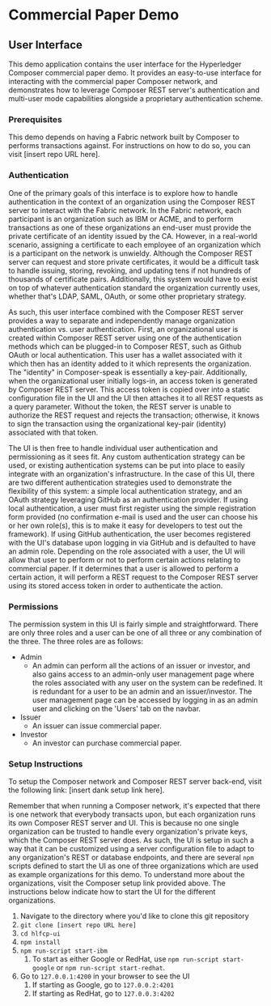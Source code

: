 # Commercial Paper Demo

## User Interface

This demo application contains the user interface for the Hyperledger Composer commercial paper demo. It provides an easy-to-use interface for interacting with the commercial paper Composer network, and demonstrates how to leverage Composer REST server's authentication and multi-user mode capabilities alongside a proprietary authentication scheme.

### Prerequisites

This demo depends on having a Fabric network built by Composer to performs transactions against. For instructions on how to do so, you can visit [insert repo URL here].

### Authentication

One of the primary goals of this interface is to explore how to handle authentication in the context of an organization using the Composer REST server to interact with the Fabric network. In the Fabric network, each participant is an organization such as IBM or ACME, and to perform transactions as one of these organizations an end-user must provide the private certificate of an identity issued by the CA. However, in a real-world scenario, assigning a certificate to each employee of an organization which is a participant on the network is unwieldy. Although the Composer REST server can request and store private certificates, it would be a difficult task to handle issuing, storing, revoking, and updating tens if not hundreds of thousands of certificate pairs. Additionally, this system would have to exist on top of whatever authentication standard the organization currently uses, whether that's LDAP, SAML, OAuth, or some other proprietary strategy.

As such, this user interface combined with the Composer REST server provides a way to separate and independently manage organization authentication vs. user authentication. First, an organizational user is created within Composer REST server using one of the authentication methods which can be plugged-in to Composer REST, such as Github OAuth or local authentication. This user has a wallet associated with it which then has an identity added to it which represents the organization. The "identity" in Composer-speak is essentially a key-pair. Additionally, when the organizational user initially logs-in, an access token is generated by Composer REST server. This access token is copied over into a static configuration file in the UI and the UI then attaches it to all REST requests as a query parameter. Without the token, the REST server is unable to authorize the REST request and rejects the transaction; otherwise, it knows to sign the transaction using the organizational key-pair (identity) associated with that token.

The UI is then free to handle individual user authentication and permissioning as it sees fit. Any custom authentication strategy can be used, or existing authentication systems can be put into place to easily integrate with an organization's infrastructure. In the case of this UI, there are two different authentication strategies used to demonstrate the flexibility of this system: a simple local authentication strategy, and an OAuth strategy leveraging GitHub as an authentication provider. If using local authentication, a user must first register using the simple registration form provided (no confirmation e-mail is used and the user can choose his or her own role(s), this is to make it easy for developers to test out the framework). If using GitHub authentication, the user becomes registered with the UI's database upon logging in via GitHub and is defaulted to have an admin role. Depending on the role associated with a user, the UI will allow that user to perform or not to perform certain actions relating to commercial paper. If it determines that a user is allowed to perform a certain action, it will perform a REST request to the Composer REST server using its stored access token in order to authenticate the action.

### Permissions

The permission system in this UI is fairly simple and straightforward. There are only three roles and a user can be one of all three or any combination of the three. The three roles are as follows:

* Admin
	* An admin can perform all the actions of an issuer or investor, and also gains access to an admin-only user management page where the roles associated with any user on the system can be redefined. It is redundant for a user to be an admin and an issuer/investor. The user management page can be accessed by logging in as an admin user and clicking on the 'Users' tab on the navbar.
* Issuer
	* An issuer can issue commercial paper.
* Investor
	* An investor can purchase commercial paper.

### Setup Instructions

To setup the Composer network and Composer REST server back-end, visit the following link: [insert dank setup link here].

Remember that when running a Composer network, it's expected that there is one network that everybody transacts upon, but each organization runs its own Composer REST server and UI. This is because no one single organization can be trusted to handle every organization's private keys, which the Composer REST server does. As such, the UI is setup in such a way that it can be customized using a server configuration file to adapt to any organization's REST or database endpoints, and there are several `npm` scripts defined to start the UI as one of three organizations which are used as example organizations for this demo. To understand more about the organizations, visit the Composer setup link provided above. The instructions below indicate how to start the UI for the different organizations.

1. Navigate to the directory where you'd like to clone this git repository
2. `git clone [insert repo URL here]`
3. `cd hlfcp-ui`
4. `npm install`
5. `npm run-script start-ibm`
	1. To start as either Google or RedHat, use `npm run-script start-google` or `npm run-script start-redhat`.
6. Go to `127.0.0.1:4200` in your browser to see the UI
	1. If starting as Google, go to `127.0.0.2:4201`
	2. If starting as RedHat, go to `127.0.0.3:4202`
